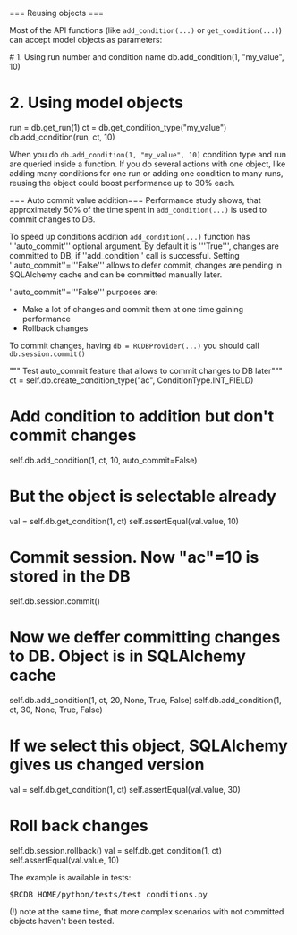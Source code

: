 

=== Reusing objects ===


Most of the API functions (like <code>add_condition(...)</code> or  <code>get_condition(...)</code>) can accept model objects as
parameters:

<syntaxhighlight lang="python">
# 1. Using run number and condition name
db.add_condition(1, "my_value", 10)

# 2. Using model objects
run = db.get_run(1)
ct = db.get_condition_type("my_value")
db.add_condition(run, ct, 10)
</syntaxhighlight>


When you do <code>db.add_condition(1, "my_value", 10)</code> condition type and run are queried inside a function. If you do several actions with one object, like adding many conditions for one run or adding one condition to many runs, reusing the object could boost performance up to 30% each.





=== Auto commit value addition===
Performance study shows, that approximately 50% of the time spent in <code>add_condition(...)</code> is used to commit changes to DB.

To speed up conditions addition <code>add_condition(...)</code> function has '''auto_commit''' optional argument.
By default it is '''True''', changes are committed to DB, if ''add_condition'' call is successful.
Setting ''auto_commit''='''False''' allows to defer commit, changes are pending in SQLAlchemy cache and can be committed
manually later.


''auto_commit''='''False''' purposes are:

* Make a lot of changes and commit them at one time gaining performance
* Rollback changes


To commit changes, having <code>db = RCDBProvider(...)</code> you should call <code>db.session.commit()</code>


<syntaxhighlight lang="python">
""" Test auto_commit feature that allows to commit changes to DB later"""
ct = self.db.create_condition_type("ac", ConditionType.INT_FIELD)

# Add condition to addition but don't commit changes
self.db.add_condition(1, ct, 10, auto_commit=False)

# But the object is selectable already
val = self.db.get_condition(1, ct)
self.assertEqual(val.value, 10)

# Commit session. Now "ac"=10 is stored in the DB
self.db.session.commit()

# Now we deffer committing changes to DB. Object is in SQLAlchemy cache
self.db.add_condition(1, ct, 20, None, True, False)
self.db.add_condition(1, ct, 30, None, True, False)

# If we select this object, SQLAlchemy gives us changed version
val = self.db.get_condition(1, ct)
self.assertEqual(val.value, 30)

# Roll back changes
self.db.session.rollback()
val = self.db.get_condition(1, ct)
self.assertEqual(val.value, 10)
</syntaxhighlight>


The example is available in tests:

<pre>
$RCDB_HOME/python/tests/test_conditions.py
</pre>


(!) note at the same time, that more complex scenarios with not committed objects haven't been tested.

